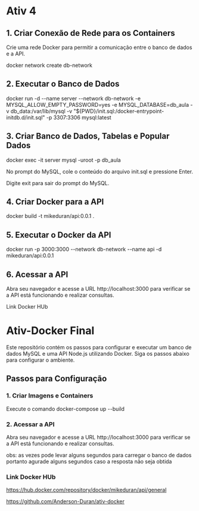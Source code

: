 # Ativ 4

## 1. Criar Conexão de Rede para os Containers
Crie uma rede Docker para permitir a comunicação entre o banco de dados e a API.

docker network create db-network

## 2. Executar o Banco de Dados
docker run -d --name server --network db-network -e MYSQL_ALLOW_EMPTY_PASSWORD=yes -e MYSQL_DATABASE=db_aula -v db_data:/var/lib/mysql -v "${PWD}/init.sql:/docker-entrypoint-initdb.d/init.sql" -p 3307:3306 mysql:latest

## 3. Criar Banco de Dados, Tabelas e Popular Dados
docker exec -it server mysql -uroot -p db_aula

No prompt do MySQL, cole o conteúdo do arquivo init.sql e pressione Enter.

Digite exit para sair do prompt do MySQL.

## 4. Criar Docker para a API
docker build -t mikeduran/api:0.0.1 .

## 5. Executar o Docker da API
docker run -p 3000:3000 --network db-network --name api -d mikeduran/api:0.0.1

## 6. Acessar a API
Abra seu navegador e acesse a URL http://localhost:3000 para verificar se a API está funcionando e realizar consultas.

Link Docker HUb



# Ativ-Docker Final

Este repositório contém os passos para configurar e executar um banco de dados MySQL e uma API Node.js utilizando Docker. Siga os passos abaixo para configurar o ambiente.

## Passos para Configuração

### 1. Criar Imagens e Containers
Execute o comando docker-compose up --build


### 2. Acessar a API

Abra seu navegador e acesse a URL http://localhost:3000 para verificar se a API está funcionando e realizar consultas.

obs: as vezes pode levar alguns segundos para carregar o banco de dados portanto agurade alguns segundos caso a resposta não seja obtida


### Link Docker HUb 

https://hub.docker.com/repository/docker/mikeduran/api/general

https://github.com/Anderson-Duran/ativ-docker
